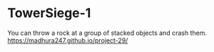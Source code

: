 # TowerSiege-1
You can throw a rock at a group of stacked objects and crash them.
https://madhura247.github.io/project-29/
